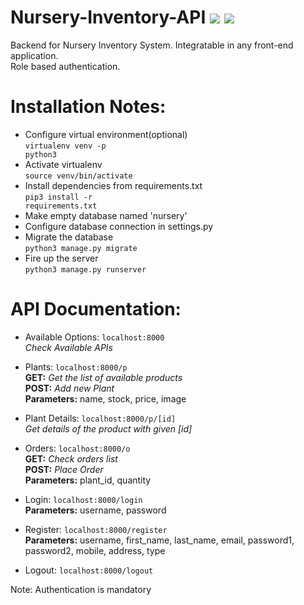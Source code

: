 # Nursery-Inventory-API <img src="https://img.shields.io/badge/django%20-%23092E20.svg?&style=for-the-badge&logo=django&logoColor=white"/> <img src="https://img.shields.io/badge/python%20-%2314354C.svg?&style=for-the-badge&logo=python&logoColor=white"/>
Backend for Nursery Inventory System. Integratable in any front-end application.
<br>Role based authentication.

# Installation Notes:
- Configure virtual environment(optional)<br>
<code>virtualenv venv -p python3</code>
- Activate virtualenv<br>
<code>source venv/bin/activate</code>
- Install dependencies from requirements.txt<br>
<code>pip3 install -r requirements.txt</code>
- Make empty database named 'nursery'
- Configure database connection in settings.py
- Migrate the database<br>
<code>python3 manage.py migrate</code>
- Fire up the server<br>
<code>python3 manage.py runserver</code>

# API Documentation:
- Available Options: <code>localhost:8000</code><br>
<i>Check Available APIs</i>
- Plants: <code>localhost:8000/p</code><br>
<b>GET:</b> <i>Get the list of available products</i><br>
<b>POST:</b> <i>Add new Plant</i><br>
<b>Parameters:</b> name, stock, price, image<br>
- Plant Details: <code>localhost:8000/p/[id]</code><br>
<i>Get details of the product with given [id]</i><br>
- Orders: <code>localhost:8000/o</code><br>
<b>GET:</b> <i>Check orders list</i><br>
<b>POST:</b> <i>Place Order</i><br>
<b>Parameters:</b> plant_id, quantity<br>

- Login: <code>localhost:8000/login</code><br>
<b>Parameters:</b>
username, password<br>
- Register: <code>localhost:8000/register</code><br>
<b>Parameters:</b>
username, first_name, last_name, email, password1, password2, mobile, address, type<br>
- Logout: <code>localhost:8000/logout</code>

Note: Authentication is mandatory
